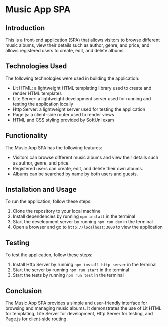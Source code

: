 # Music App SPA

## Introduction
This is a front-end application (SPA) that allows visitors to browse different music albums, view their details such as author, genre, and price, and allows registered users to create, edit, and delete albums.

## Technologies Used
The following technologies were used in building the application:
- Lit HTML: a lightweight HTML templating library used to create and render HTML templates
- Lite Server: a lightweight development server used for running and testing the application locally
- Http Server: a lightweight server used for testing the application
- Page.js: a client-side router used to render views
- HTML and CSS styling provided by SoftUni exam

## Functionality
The Music App SPA has the following features:
- Visitors can browse different music albums and view their details such as author, genre, and price.
- Registered users can create, edit, and delete their own albums.
- Albums can be searched by name by both users and guests.

## Installation and Usage
To run the application, follow these steps:
1. Clone the repository to your local machine
2. Install dependencies by running `npm install` in the terminal
3. Start the development server by running `npm run dev` in the terminal
4. Open a browser and go to `http://localhost:3000` to view the application

## Testing
To test the application, follow these steps:
1. Install Http Server by running `npm install http-server` in the terminal
3. Start the server by running `npm run start` in the terminal
2. Start the tests by running `npm run test` in the terminal


## Conclusion
The Music App SPA provides a simple and user-friendly interface for browsing and managing music albums. It demonstrates the use of Lit HTML for templating, Lite Server for development, Http Server for testing, and Page.js for client-side routing.
